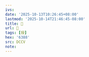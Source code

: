 ```yaml
---
ivs:
date: '2025-10-13T10:26:45+08:00'
lastmod: '2025-10-14T21:46:45-08:00'
title: 􀄁
url: 􀄁
tags: [授]
hex: '6388'
src: DCCV
note:
---
```

